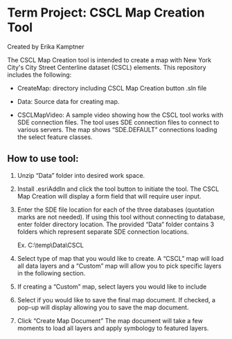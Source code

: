 # Term Project: CSCL Map Creation Tool
Created by Erika Kamptner

The CSCL Map Creation tool is intended to create a map with New York City's City Street Centerline dataset (CSCL) elements. This repository includes the following:

* CreateMap: directory including CSCL Map Creation button .sln file

* Data: Source data for creating map.

* CSCLMapVideo: A sample video showing how the CSCL tool works with SDE connection files. The tool uses SDE connection files to connect to various servers. The map shows “SDE.DEFAULT” connections loading the select feature classes. 

## How to use tool: ##
1.	Unzip “Data” folder into desired work space.
2.	Install .esriAddIn and click the tool button to initiate the tool. The CSCL Map Creation will display a form field that will require user input.	
3.	Enter the SDE file location for each of the three databases (quotation marks are not needed). If using this tool without connecting to database, enter folder directory location. The provided “Data” folder contains 3 folders which represent separate SDE connection locations.

      Ex. C:\temp\Data\CSCL

4.	Select type of map that you would like to create. A “CSCL” map will load all data layers and a “Custom” map will allow you to pick specific layers in the following section. 

5.	If creating a “Custom” map, select layers you would like to include

6.	Select if you would like to save the final map document. If checked, a pop-up will display allowing you to save the map document. 

7.	Click “Create Map Document”
The map document will take a few moments to load all layers and apply symbology to featured layers. 


